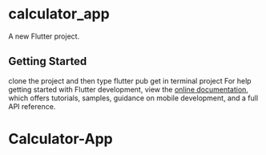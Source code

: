 # calculator_app

A new Flutter project.

## Getting Started

clone the project and then type flutter pub get in terminal project
For help getting started with Flutter development, view the
[online documentation](https://docs.flutter.dev/), which offers tutorials,
samples, guidance on mobile development, and a full API reference.
# Calculator-App
